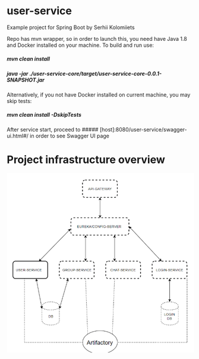# user-service
Example project for Spring Boot by Serhii Kolomiiets

Repo has mvn wrapper, so in order to launch this, you need have Java 1.8 and Docker installed on your machine. To build and run use:

##### mvn clean install

##### java -jar ./user-service-core/target/user-service-core-0.0.1-SNAPSHOT.jar

Alternatively, if you not have Docker installed on current machine, you may skip tests:

##### mvn clean install -DskipTests

After service start, proceed to ##### [host]:8080/user-service/swagger-ui.html#/ in order to see Swagger UI page 

# Project infrastructure overview

![Alt text](https://github.com/KolomiietsSerhii/user-service/blob/master/Infrastructure.PNG?raw=true "Infrastructure")
